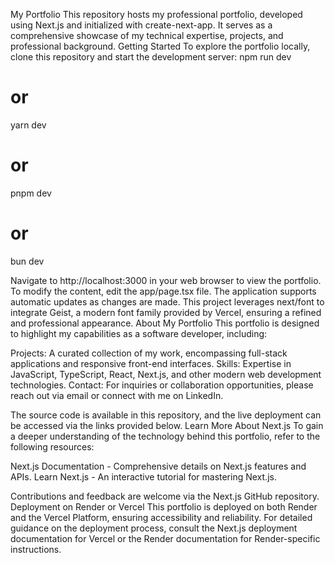 My Portfolio
This repository hosts my professional portfolio, developed using Next.js and initialized with create-next-app. It serves as a comprehensive showcase of my technical expertise, projects, and professional background.
Getting Started
To explore the portfolio locally, clone this repository and start the development server:
npm run dev
# or
yarn dev
# or
pnpm dev
# or
bun dev

Navigate to http://localhost:3000 in your web browser to view the portfolio. 
To modify the content, edit the app/page.tsx file. The application supports automatic updates as changes are made. This project leverages next/font to integrate Geist, a modern font family provided by Vercel, ensuring a refined and professional appearance.
About My Portfolio
This portfolio is designed to highlight my capabilities as a software developer, including:

Projects: A curated collection of my work, encompassing full-stack applications and responsive front-end interfaces.
Skills: Expertise in JavaScript, TypeScript, React, Next.js, and other modern web development technologies.
Contact: For inquiries or collaboration opportunities, please reach out via email or connect with me on LinkedIn.

The source code is available in this repository, and the live deployment can be accessed via the links provided below.
Learn More About Next.js
To gain a deeper understanding of the technology behind this portfolio, refer to the following resources:

Next.js Documentation - Comprehensive details on Next.js features and APIs.
Learn Next.js - An interactive tutorial for mastering Next.js.

Contributions and feedback are welcome via the Next.js GitHub repository.
Deployment on Render or Vercel
This portfolio is deployed on both Render and the Vercel Platform, ensuring accessibility and reliability. For detailed guidance on the deployment process, consult the Next.js deployment documentation for Vercel or the Render documentation for Render-specific instructions.